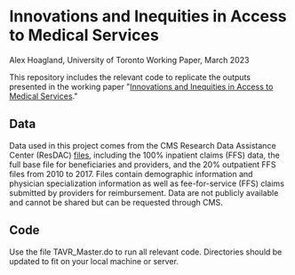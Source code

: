 # Innovations and Inequities in Access to Medical Services
Alex Hoagland, University of Toronto 
Working Paper, March 2023 

This repository includes the relevant code to replicate the outputs presented in the working paper "[Innovations and Inequities in Access to Medical Services](https://alex-hoagland.github.io/files/Hoagland_InnovationsInequities_TAVR.pdf)." 

## Data
Data used in this project comes from the CMS Research Data Assistance Center (ResDAC) [files](https://resdac.org/cms-data/files), including the 100% inpatient claims (FFS) data, the full base file for beneficiaries and providers, and the 20% outpatient FFS files from 2010 to 2017. Files contain demographic information and physician specialization information as well as fee-for-service (FFS) claims submitted by providers for reimbursement. Data are not publicly available and cannot be shared but can be requested through CMS.

## Code
Use the file TAVR_Master.do to run all relevant code. Directories should be updated to fit on your local machine or server. 

